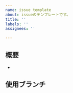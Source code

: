 ```yaml
---
name: issue template
about: issueのテンプレートです。
title: ''
labels: ''
assignees: ''

---
```


## 概要

<!-- 変更内容を記載する -->

- 

## 使用ブランチ
```

```
